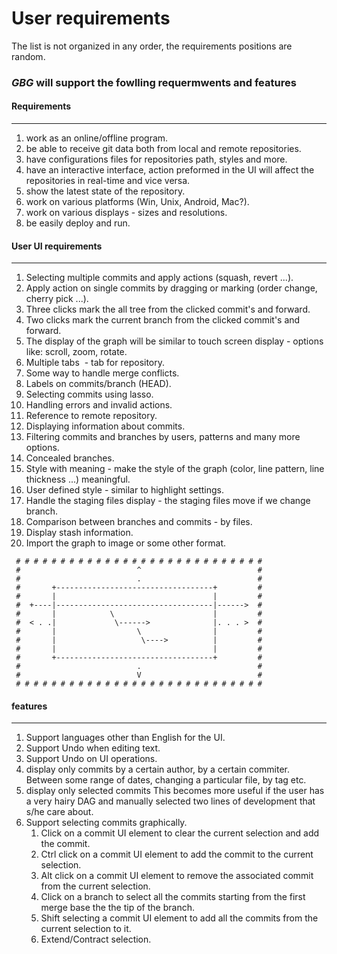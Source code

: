 # User requirements
The list is not organized in any order, the requirements positions are random.

### *GBG* will support the fowlling requermwents and features 



#### Requirements
___
  1. work as an online/offline program.
  2. be able to receive git data both from local and remote repositories.
  3. have configurations files for repositories path, styles and more.
  4. have an interactive interface, action preformed in the UI will affect the repositories in real-time and vice versa.
  5. show the latest state of the repository.
  6. work on various platforms (Win, Unix, Android, Mac?).
  7. work on various displays - sizes and resolutions.
  8. be easily deploy and run.

#### User UI requirements
___
  1. Selecting multiple commits and apply actions (squash, revert ...).
  2. Apply action on single commits by dragging or marking (order change, cherry pick ...).
  3. Three clicks mark the all tree from the clicked commit's and forward.
  4. Two clicks mark the current branch from the clicked commit's and forward.
  5. The display of the graph will be similar to touch screen display - options like: scroll, zoom, rotate.
  6. Multiple tabs  - tab for repository.
  7. Some way to handle merge conflicts.
  8. Labels on commits/branch (HEAD).
  9. Selecting commits using lasso.
  10. Handling errors and invalid actions.
  11. Reference to remote repository.
  12. Displaying information about commits.
  13. Filtering commits and branches by users, patterns and many more options.
  14. Concealed branches.
  15. Style with meaning - make the style of the graph (color, line pattern, line thickness ...) meaningful.
  16. User defined style - similar to highlight settings.
  17. Handle the staging files display - the staging files move if we change branch.
  18. Comparison between branches and commits - by files.
  19. Display stash information.
  20. Import the graph to image or some other format.

```
 # # # # # # # # # # # # # # # # # # # # # # # # # # # #
 #                          ^                          #
 #                          .                          #
 #       +-----------------------------------+         #
 #       |                                   |         #
 #  +----|-----------------------------------|------>  #
 #       |            \                      |         #
 #  < . .|             \------>              |. . . >  #
 #       |                  \                |         #
 #       |                   \---->          |         #
 #       |                                   |         #
 #       +-----------------------------------+         #
 #                          .                          #
 #                          V                          #
 # # # # # # # # # # # # # # # # # # # # # # # # # # # #
```

#### features
___
1. Support languages other than English for the UI.
2. Support Undo when editing text.
3. Support Undo on UI operations.
4. display only commits by a certain author, by a certain commiter. Between some range of dates, changing a particular file, by tag etc.
5. display only selected commits This becomes more useful if the user has a very hairy DAG and manually selected two lines of development that s/he care about.
6. Support selecting commits graphically.
   1. Click on a commit UI element to clear the current selection and add the commit.
   2. Ctrl click on a commit UI element to add the commit to the current selection.
   3. Alt click on a commit UI element to remove the associated commit from the current selection.
   4. Click on a branch to select all the commits starting from the first merge base the the tip of the branch.
   5. Shift selecting a commit UI element to add all the commits from the current selection to it.
   6. Extend/Contract selection.
